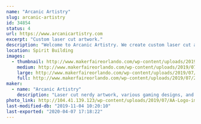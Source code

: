 ```yaml
---
name: "Arcanic Artistry"
slug: arcanic-artistry
id: 34854
status: 4
url: https://www.arcanicartistry.com
excerpt: "Custom laser cut artwork."
description: "Welcome to Arcanic Artistry. We create custom laser cut artwork of all kinds and varieties. Starting just over a year and a half ago we've aimed to create unique gifts to celebrate nerd culture that everyone can enjoy."
location: Spirit Building
images:
  - thumbnail: http://www.makerfaireorlando.com/wp-content/uploads/2019/07/20190405_110521.jpg
    medium: http://www.makerfaireorlando.com/wp-content/uploads/2019/07/20190405_110521.jpg
    large: http://www.makerfaireorlando.com/wp-content/uploads/2019/07/20190405_110521.jpg
    full: http://www.makerfaireorlando.com/wp-content/uploads/2019/07/20190405_110521.jpg
maker:
  - name: "Arcanic Artistry"
    description: "Laser cut nerdy artwork, various gaming designs, and tabletop rpg accessories to enhance your home and playspace."
photo_link: http://104.41.139.123/wp-content/uploads/2019/07/AA-Logo-image-1-1024x1024.png
last-modified-db: "2019-11-04 10:20:10"
last-exported: "2020-04-07 17:18:22"
---
```

